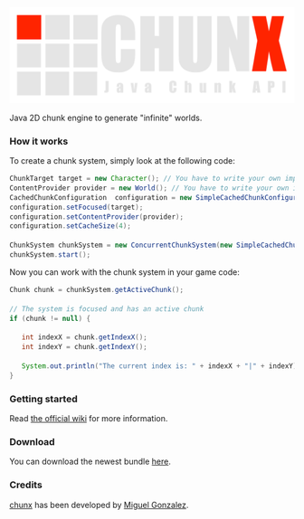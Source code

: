 ![ChunkX logo](chunx.png)

Java 2D chunk engine to generate "infinite" worlds.

### How it works

To create a chunk system, simply look at the following code:

```java
ChunkTarget target = new Character(); // You have to write your own implementation
ContentProvider provider = new World(); // You have to write your own implementation
CachedChunkConfiguration  configuration = new SimpleCachedChunkConfiguration();
configuration.setFocused(target);
configuration.setContentProvider(provider);
configuration.setCacheSize(4);

ChunkSystem chunkSystem = new ConcurrentChunkSystem(new SimpleCachedChunkSystem(configuration));
chunkSystem.start();
```
Now you can work with the chunk system in your game code:
```java
Chunk chunk = chunkSystem.getActiveChunk();

// The system is focused and has an active chunk
if (chunk != null) {

   int indexX = chunk.getIndexX();
   int indexY = chunk.getIndexY();
   
   System.out.println("The current index is: " + indexX + "|" + indexY);
}
```

### Getting started

Read [the official wiki](https://github.com/MyRealityCoding/chunx/wiki) for more information.

### Download

You can download the newest bundle [here](https://www.dropbox.com/sh/h5eixlxtj5wkfya/gxacHRVHcc).

### Credits

[chunx](https://github.com/MyRealityCoding/chunx) has been developed by [Miguel Gonzalez](http://my-reality.de).
